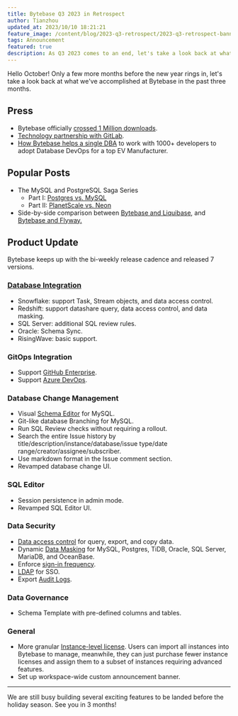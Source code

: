```yaml
---
title: Bytebase Q3 2023 in Retrospect
author: Tianzhou
updated_at: 2023/10/10 18:21:21
feature_image: /content/blog/2023-q3-retrospect/2023-q3-retrospect-banner.webp
tags: Announcement
featured: true
description: As Q3 2023 comes to an end, let's take a look back at what we've accomplished at Bytebase in the past three months.
---
```


Hello October! Only a few more months before the new year rings in, let's take a look back at what we've accomplished at Bytebase in the past three months.

## Press

- Bytebase officially [crossed 1 Million downloads](/blog/one-million-downloads/).
- [Technology partnership with GitLab](/blog/bytebase-gitlab-technology-partner/).
- [How Bytebase helps a single DBA](/blog/ev-manufacturer-case-study/) to work with 1000+ developers to adopt Database DevOps for a top EV Manufacturer.

## Popular Posts

- The MySQL and PostgreSQL Saga Series
  - Part I: [Postgres vs. MySQL](/blog/postgres-vs-mysql/)
  - Part II: [PlanetScale vs. Neon](/blog/planetscale-vs-neon/)
- Side-by-side comparison between [Bytebase and Liquibase](/blog/bytebase-vs-liquibase/), and [Bytebase and Flyway.](/blog/bytebase-vs-flyway/)

## Product Update

Bytebase keeps up with the bi-weekly release cadence and released 7 versions.

### [Database Integration](/docs/introduction/supported-databases/)

- Snowflake: support Task, Stream objects, and data access control.
- Redshift: support datashare query, data access control, and data masking.
- SQL Server: additional SQL review rules.
- Oracle: Schema Sync.
- RisingWave: basic support.

### GitOps Integration

- Support [GitHub Enterprise](/docs/vcs-integration/github-enterprise/).
- Support [Azure DevOps](/docs/vcs-integration/azure-devops/).

### Database Change Management

- Visual [Schema Editor](/docs/change-database/schema-editor/) for MySQL.
- Git-like database Branching for MySQL.
- Run SQL Review checks without requiring a rollout.
- Search the entire Issue history by title/description/instance/database/issue type/date range/creator/assignee/subscriber.
- Use markdown format in the Issue comment section.
- Revamped database change UI.

### SQL Editor

- Session persistence in admin mode.
- Revamped SQL Editor UI.

### Data Security

- [Data access control](/docs/security/data-access-control/) for query, export, and copy data.
- Dynamic [Data Masking](/docs/sql-editor/mask-data/) for MySQL, Postgres, TiDB, Oracle, SQL Server, MariaDB, and OceanBase.
- Enforce [sign-in frequency](/docs/administration/sign-in-frequency/).
- [LDAP](/docs/administration/sso/ldap/) for SSO.
- Export [Audit Logs](/docs/security/audit-log/).

### Data Governance

- Schema Template with pre-defined columns and tables.

### General

- More granular [Instance-level license](/docs/administration/license/). Users can import all instances into Bytebase to manage, meanwhile, they can just purchase fewer instance licenses and assign them to a subset of instances requiring advanced features.
- Set up workspace-wide custom announcement banner.

---

We are still busy building several exciting features to be landed before the holiday season. See you in 3 months!
